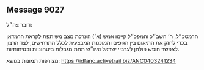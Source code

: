 ## Message 9027

דובר צה״ל: 

הרמטכ״ל, ר׳ השב״כ והמפכ״ל קיימו אמש (א׳) הערכת מצב משותפת לקראת הרמדאן בכדי לחזק את התיאום בין הגופים והמוכנות המבצעית לכלל התרחישים, לצד הרצון לאפשר חופש פולחן לערביי ישראל ואיו״ש תחת מגבלות ביטחוניות ובטיחותיות.

מצורפות תמונות בנושא: https://idfanc.activetrail.biz/ANC0403241234

